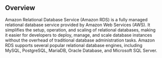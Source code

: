 ## Overview

Amazon Relational Database Service (Amazon RDS) is a fully managed relational database service provided by Amazon Web Services (AWS). It simplifies the setup,
operation, and scaling of relational databases, making it easier for developers to deploy, manage, and scale database instances without the overhead of traditional database administration tasks. Amazon RDS supports several popular relational database engines, including MySQL, PostgreSQL, MariaDB, Oracle Database, and Microsoft SQL Server.
